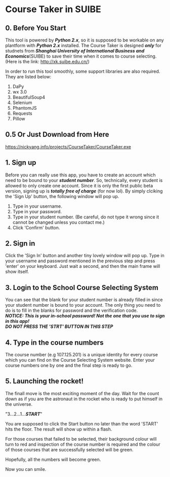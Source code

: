 # Course Taker in SUIBE
## 0. Before You Start
This tool is powered by ___Python 2.x___, so it is supposed to be workable on any plantform with ___Python 2.x___ installed. The Course Taker is designed ___only___ for studnets from ___Shanghai University of International Business and Economics___(SUIBE) to save their time when it comes to course selecting.(Here is the link: http://xk.suibe.edu.cn/)  

In order to run this tool smoothly, some support libraries are also required. They are listed below:  
1. DaPy
2. wx 3.0
3. BeautifulSoup4
4. Selenium
5. PhantomJS
6. Requests
7. Pillow
## 0.5 Or Just Download from Here

https://nickyang.info/projects/CourseTaker/CourseTaker.exe

## 1. Sign up
Before you can really use this app, you have to create an account which need to be bound to your ___student number___. So, technically, every student is allowed to only create one account. Since it is only the first public beta version, signing up is ___totally free of charge___ (for now lol). By simply clciking the 'Sign Up' button, the following window will pop up.
1. Type in your username.
2. Type in your password.
3. Type in your student number. (Be careful, do not type it wrong since it cannot be changed unless you contact me.)
4. Click 'Confirm' button.
## 2. Sign in
Click the 'Sign In' button and another tiny lovely window will pop up. Type in your username and password mentioned in the previous step and press 'enter' on your keyboard. Just wait a second, and then the main frame will show itself.
## 3. Login to the School Course Selecting System
You can see that the blank for your student number is already filled in since your student number is bound to your account. 
The only thing you need to do is to fill in the blanks for password and the verification code.  
***NOTICE: This is your in-school password! Not the one that you use to sign in this app!***   
___DO NOT PRESS THE 'STRT' BUTTON IN THIS STEP___
## 4. Type in the course numbers
The course number (e.g 107.125.201) is a unique identity for every course which you can find on the Course Selecting System website. Enter your course numbers one by one and the final step is ready to go.
## 5. Launching the rocket!
The finall move is the most exciting moment of the day. Wait for the count down as if you are the astronaut in the rocket who is ready to put himself in the universe.

"3...2...1...***START***"  

You are supposed to click the Start button no later than the word 'START' hits the floor. The result will show up within a flash.

For those courses that failed to be selected, their background colour will turn to red and inspection of the course number is required and the colour of those courses that are successfully selected will be green.

Hopefully, all the numbers will become green. 

Now you can smile.
